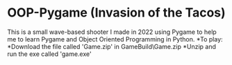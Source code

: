 # OOP-Pygame (Invasion of the Tacos)
This is a small wave-based shooter I made in 2022 using Pygame to help me to learn Pygame and Object Oriented Programming in Python.
*To play:
*Download the file called 'Game.zip' in GameBuild\Game.zip
*Unzip and run the exe called 'game.exe'
